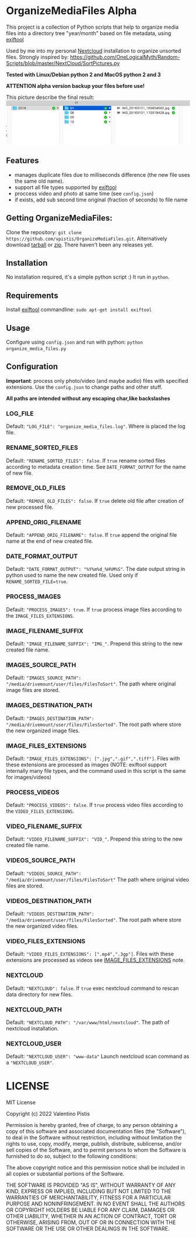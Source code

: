 # OrganizeMediaFiles Alpha

This project is a collection of Python scripts that help to organize media
files into a directory tree "year/month" based on file metadata, using [exiftool](http://www.sno.phy.queensu.ca/~phil/exiftool/)

Used by me into my personal [Nextcloud](https://www.nextcloud.com) installation to organize unsorted files.
Strongly inspired by: https://github.com/OneLogicalMyth/Random-Scripts/blob/master/NextCloud/SortPictures.py

**Tested with Linux/Debian python 2 and MacOS python 2 and 3**

**ATTENTION alpha version backup your files before use!**

This picture describe the final result:
![final result](final_result.png)

## Features
+ manages duplicate files due to milliseconds difference (the new file uses the same old name).
+ support all file types supported by [exiftool](http://www.sno.phy.queensu.ca/~phil/exiftool/)
+ proccess video and photo at same time (see `config.json`)
+ if exists, add sub second time original (fraction of seconds) to file name

## Getting OrganizeMediaFiles:
Clone the repository: `git clone https://github.com/vpistis/OrganizeMediaFiles.git`.
Alternatively download [tarball](https://github.com/vpistis/OrganizeMediaFiles/tarball/master) or [zip](https://github.com/vpistis/OrganizeMediaFiles/archive/master.zip). There haven't been any releases yet.

## Installation
No installation required, it's a simple python script :) It run in `python`.

## Requirements
Install [exiftool](http://www.sno.phy.queensu.ca/~phil/exiftool/) commandline:
`sudo apt-get install exiftool`

## Usage
Configure using `config.json` and run with python:
`python organize_media_files.py`

## Configuration
**Important**: process only photo/video (and maybe audio) files with specified extensions.
Use the `config.json` to change paths and other stuff.

**All paths are intended without any escaping char,like backslashes**

### LOG_FILE
Default: `"LOG_FILE": "organize_media_files.log"`.
Where is placed the log file.
### RENAME_SORTED_FILES
Default: `"RENAME_SORTED_FILES": false`.
If `true` rename sorted files according to metadata creation time.
See `DATE_FORMAT_OUTPUT` for the name of new file.
### REMOVE_OLD_FILES
Default: `"REMOVE_OLD_FILES": false`.
If `true` delete old file after creation of new processed file.
### APPEND_ORIG_FILENAME
Default: `"APPEND_ORIG_FILENAME": false`.
If `true` append the original file name at the end of new created file.
### DATE_FORMAT_OUTPUT
Default: `"DATE_FORMAT_OUTPUT": "%Y%m%d_%H%M%S"`.
The date output string in python used to name the new created file.
Used only if `RENAME_SORTED_FILE=true`.
### PROCESS_IMAGES
Default: `"PROCESS_IMAGES": true`.
If `true` process image files according to the `IMAGE_FILES_EXTENSIONS`.
### IMAGE_FILENAME_SUFFIX
Default: `"IMAGE_FILENAME_SUFFIX": "IMG_"`.
Prepend this string to the new created file name.
### IMAGES_SOURCE_PATH
Default: `"IMAGES_SOURCE_PATH": "/media/drivemount/user/files/FilesToSort"`.
The path where original image files are stored.
### IMAGES_DESTINATION_PATH
Default: `"IMAGES_DESTINATION_PATH": "/media/drivemount/user/files/FilesSorted"`.
The root path where store the new organized image files.
### IMAGE_FILES_EXTENSIONS
Default: `"IMAGE_FILES_EXTENSIONS": [".jpg",".gif",".tiff"]`.
Files with these extensions are processed as images (NOTE: exiftool support internally many file types, and the command used in this script is the same for images/videos)
### PROCESS_VIDEOS
Default: `"PROCESS_VIDEOS": false`.
If `true` process video files according to the `VIDEO_FILES_EXTENSIONS`.
### VIDEO_FILENAME_SUFFIX
Default: `"VIDEO_FILENAME_SUFFIX": "VID_"`.
Prepend this string to the new created file name.
### VIDEOS_SOURCE_PATH
Default: `"VIDEOS_SOURCE_PATH": "/media/drivemount/user/files/FilesToSort"`
The path where original video files are stored.
### VIDEOS_DESTINATION_PATH
Default: `"VIDEOS_DESTINATION_PATH": "/media/drivemount/user/files/FilesSorted"`.
The root path where store the new organized video files.
### VIDEO_FILES_EXTENSIONS
Default: `"VIDEO_FILES_EXTENSIONS": [".mp4",".3gp"]`.
Files with these extensions are processed as videos see [IMAGE_FILES_EXTENSIONS](#image_files_extensions) note.
### NEXTCLOUD
Default: `"NEXTCLOUD": false`.
If `true` exec nextcloud command to rescan data directory for new files.
### NEXTCLOUD_PATH
Default: `"NEXTCLOUD_PATH": "/var/www/html/nextcloud"`.
The path of nextcloud installation.
### NEXTCLOUD_USER
Default: `"NEXTCLOUD_USER": "www-data"`
Launch nextcloud scan command as a `"NEXTCLOUD_USER"`.
# LICENSE
MIT License

Copyright (c) 2022 Valentino Pistis

Permission is hereby granted, free of charge, to any person obtaining a copy
of this software and associated documentation files (the "Software"), to deal
in the Software without restriction, including without limitation the rights
to use, copy, modify, merge, publish, distribute, sublicense, and/or sell
copies of the Software, and to permit persons to whom the Software is
furnished to do so, subject to the following conditions:

The above copyright notice and this permission notice shall be included in all
copies or substantial portions of the Software.

THE SOFTWARE IS PROVIDED "AS IS", WITHOUT WARRANTY OF ANY KIND, EXPRESS OR
IMPLIED, INCLUDING BUT NOT LIMITED TO THE WARRANTIES OF MERCHANTABILITY,
FITNESS FOR A PARTICULAR PURPOSE AND NONINFRINGEMENT. IN NO EVENT SHALL THE
AUTHORS OR COPYRIGHT HOLDERS BE LIABLE FOR ANY CLAIM, DAMAGES OR OTHER
LIABILITY, WHETHER IN AN ACTION OF CONTRACT, TORT OR OTHERWISE, ARISING FROM,
OUT OF OR IN CONNECTION WITH THE SOFTWARE OR THE USE OR OTHER DEALINGS IN THE
SOFTWARE.
